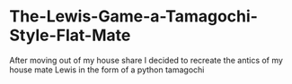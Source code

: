 # The-Lewis-Game-a-Tamagochi-Style-Flat-Mate
After moving out of my house share I decided to recreate the antics of my house mate Lewis in the form of a python tamagochi
